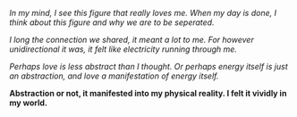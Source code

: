 *In my mind, I see this figure that really loves me. When my day is done, I think about this figure and why we are to be seperated.*

*I long the connection we shared, it meant a lot to me. For however unidirectional it was, it felt like electricity running through me.*

*Perhaps love is less abstract than I thought. Or perhaps energy itself is just an abstraction, and love a manifestation of energy itself.*

**Abstraction or not, it manifested into my physical reality. I felt it vividly in my world.**
